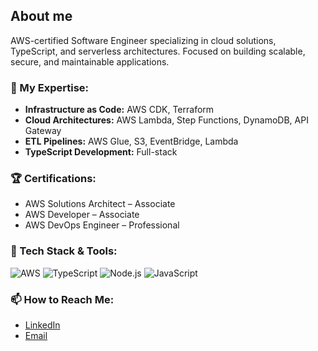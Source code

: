 ## About me

AWS-certified Software Engineer specializing in cloud solutions, TypeScript, and serverless architectures. Focused on building scalable, secure, and maintainable applications.

### 🔧 My Expertise:
- **Infrastructure as Code:** AWS CDK, Terraform
- **Cloud Architectures:** AWS Lambda, Step Functions, DynamoDB, API Gateway
- **ETL Pipelines:** AWS Glue, S3, EventBridge, Lambda
- **TypeScript Development:** Full-stack

### 🏆 Certifications:
- AWS Solutions Architect – Associate
- AWS Developer – Associate
- AWS DevOps Engineer – Professional

### 🔧 Tech Stack & Tools:
![AWS](https://img.shields.io/badge/AWS-%23FF9900.svg?style=flat&logo=amazon-aws&logoColor=white)
![TypeScript](https://img.shields.io/badge/TypeScript-%23007ACC.svg?style=flat&logo=typescript&logoColor=white)
![Node.js](https://img.shields.io/badge/Node.js-339933?style=flat&logo=nodedotjs&logoColor=white)
![JavaScript](https://img.shields.io/badge/JavaScript-%23F7DF1E.svg?style=flat&logo=javascript&logoColor=black)

### 📫 How to Reach Me:
- [LinkedIn](https://www.linkedin.com/in/anthony-mazzie)
- [Email](mailto:tmaz89@hotmail.com)
